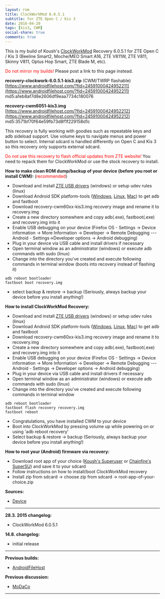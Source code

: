 ```yaml
---
layout: rom
title: ClockWorkMod 6.0.5.1
subtitle: for ZTE Open C / Kis 3
date: 2016-04-20
tags: [kis3, CWM]
social-share: true
comments: true
---
```


This is my build of Koush's [ClockWorkMod](https://www.clockworkmod.com/) Recovery 6.0.5.1 for ZTE Open C / Kis 3 (Beeline Smart2, Moche/MEO Smart A16, ZTE V811W, ZTE V811, Skinny V811, Optus Hop Smart, ZTE Blade M, etc).

<span style="color:#ff0000;">Do not mirror my builds!</span> Please post a link to this page instead.

**recovery-clockwork-6.0.5.1-kis3.zip** (CWM/TWRP flashable)  
[https://www.androidfilehost.com/?fid=24591000424952211](https://www.androidfilehost.com/?fid=24591000424952211)  
md5:a1eb8af7d8e2606df9eaa7734c180076

**recovery-cwm6051-kis3.img**  
[https://www.androidfilehost.com/?fid=24591000424952212](https://www.androidfilehost.com/?fid=24591000424952212)  
md5:3571bf70f64e59fb73d8f1f229158d1c

This recovery is fully working with goodies such as repeatable keys and adb sideload support. Use volume keys to navigate menus and power button to select. Internal sdcard is handled differently on Open C and Kis 3 so this recovery only supports external sdcard.

<span style="color:#ff0000;">Do not use this recovery to flash official updates from ZTE website!</span> You need to repack them for ClockWorkMod or use the stock recovery to install.

**How to make clean ROM dump/backup of your device (before you root or install CWM):** (<span style="color:#ff0000;">recommended</span>)

- Download and install [ZTE USB drivers](https://www.androidfilehost.com/?fid=745849072291678957) (windows) or setup udev rules (linux)
- Download Android SDK platform-tools ([Windows](https://dl.google.com/android/repository/platform-tools-latest-windows.zip), [Linux](https://dl.google.com/android/repository/platform-tools-latest-linux.zip), [Mac](https://dl.google.com/android/repository/platform-tools-latest-darwin.zip)) to get adb and fastboot
- Download recovery-cwm60xx-kis3.img recovery image and rename it to recovery.img
- Create a new directory somewhere and copy adb(.exe), fastboot(.exe) and recovery.img into it
- Enable USB debugging on your device (Firefox OS - Settings -> Device information -> More Information -> Developer -> Remote Debugging --- Android - Settings->Developer options -> Android debugging)
- Plug in your device via USB cable and install drivers if necessary
- Open terminal window as an administrator (windows) or execute adb commands with sudo (linux)
- Change into the directory you've created and execute following commands in terminal window (boots into recovery instead of flashing it)

```
adb reboot bootloader
fastboot boot recovery.img
```

- select backup & restore -> backup (Seriously, always backup your device before you install anything!)

**How to install ClockWorkMod Recovery:**

- Download and install [ZTE USB drivers](https://www.androidfilehost.com/?fid=745849072291678957) (windows) or setup udev rules (linux)
- Download Android SDK platform-tools ([Windows](https://dl.google.com/android/repository/platform-tools-latest-windows.zip), [Linux](https://dl.google.com/android/repository/platform-tools-latest-linux.zip), [Mac](https://dl.google.com/android/repository/platform-tools-latest-darwin.zip)) to get adb and fastboot
- Download recovery-cwm60xx-kis3.img recovery image and rename it to recovery.img
- Create a new directory somewhere and copy adb(.exe), fastboot(.exe) and recovery.img into it
- Enable USB debugging on your device (Firefox OS - Settings -> Device information -> More Information -> Developer -> Remote Debugging --- Android - Settings -> Developer options -> Android debugging)
- Plug in your device via USB cable and install drivers if necessary
- Open terminal window as an administrator (windows) or execute adb commands with sudo (linux)
- Change into the directory you've created and execute following commands in terminal window

```
adb reboot bootloader
fastboot flash recovery recovery.img
fastboot reboot
```

- Congratulations, you have installed CWM to your device
- Boot into ClockWorkMod by pressing volume up while powering on or using 'adb reboot recovery'
- Select backup & restore -> backup (Seriously, always backup your device before you install anything!)

**How to root your (Android) firmware via recovery:**

- Download root app of your choice ([Koush's Superuser](http://koush.com/post/superuser) or [Chainfire's SuperSU](http://download.chainfire.eu/supersu)) and save it to your sdcard
- Follow instructions on how to install/boot ClockWorkMod recovery
- Install zip from sdcard -> choose zip from sdcard -> root-app-of-your-choice.zip

**Sources:**

- [Device](https://github.com/KonstaT/android_device_zte_kis3)

----

**28.3. 2015 changelog:**

- ClockWorkMod 6.0.5.1

**14.8. changelog:**

- initial release

----

**Previous builds:**

- [AndroidFileHost](https://www.androidfilehost.com/?w=files&flid=90023)

**Previous discussion:**

- [MoDaCo](http://www.modaco.com/forums/topic/373213-clockworkmod-6051/)

----

